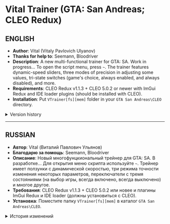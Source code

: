 # Vital Trainer (GTA: San Andreas; CLEO Redux)
## ENGLISH
* **Author**: Vital (Vitaly Pavlovich Ulyanov)
* **Thanks for help to**: Seemann, Bloodriver
* **Description**: A new multi-functional trainer for GTA: SA. Work in progress… To open the script menu, press `~`. The trainer features dynamic-speed sliders, three modes of precision in adjusting some values, tri-state switches (game's choice, always enabled, and always disabled), and more.
* **Requirements**: CLEO Redux v1.1.3 + CLEO 5.0.2 or newer with ImGui Redux and IDE loader plugins (should be installed with CLEO).
* **Installation**: Put `VTrainer[fs][mem]` folder in your `GTA San Andreas\CLEO` directory.

<details>
<summary>Version history</summary>

```diff
v2023-04-17
+ Initial version: some basic functions for Player, Vehicle, World, and Position categories.

v2023-04-18
- The code was significantly optimised thanks to Seemann's advice
+ Added wind speed sliders [World > Weather]

v2023-04-19
+ Added gravity editing [World > General]
+ Added player movement and camera lock [Player > General]
+ Added infinite sprint and ignored state [Player > Proofs]

v2023-05-04
- Replaced some checkboxes with tri-state switches (-1: let the game choose the state, 0: always OFF, 1: always ON)
+ Added hydraulics control [Car > General]
+ Added checkboxes for pedestrian and car density sliders [World > Population]
+ Added sound feedback for buttons

v2023-05-06
+ Added state information for tri-state switches
+ Enabled window resizing and moving
+ Added dynamic resizing of the window's content

v2023-05-16
+ Added trainer window control: hold ~ and press Home, End, or arrow buttons to reset the window, maximise it, or snap to a side of the screen (combine arrow buttons to snap to corners)
```
</details>

---

## RUSSIAN
* **Автор**: Vital (Виталий Павлович Ульянов)
* **Благодарю за помощь**: Seemann, Bloodriver
* **Описание**: Новый многофунцкиональный трейнер для GTA: SA. В разработке… Для открытия меню скрипта используйте `~`. Трейнер имеет ползунки с динамической скоростью, три режима точности изменения некоторых параметров, переключатели с тремя состояниями (на выбор игры, всегда включено, всегда выключено) и многое другое.
* **Требования**: CLEO Redux v1.1.3 + CLEO 5.0.2 или новее и плагины ImGui Redux и IDE loader (должны установиться с CLEO).
* **Установка**: Поместите папку `VTrainer[fs][mem]` в каталог `GTA San Andreas\CLEO`.

<details>
<summary>История изменений</summary>

```diff
v2023-04-17
+ Первая версия: самые базовые функции в категориях «Игрок», «Транспорт», «Мир» и «Позиция».

v2023-04-18
- Благодаря совету Seemann’а код стал заметно оптимизированнее
+ Добавлены ползунки скорости ветра

v2023-04-19
+ Добавлено изменение гравитации [Мир > Общее]
+ Добавлена блокировка движения и камеры [Игрок > Общее]
+ Добавлен бесконечный бег и игнорирование игрока [Игрок > Защита]

v2023-05-04
- Некоторые флажки заменены переключателями с тремя состояниями (-1: на усмотрение игры, 0: всегда ВЫКЛ, 1: всегда ВКЛ)
+ Добавлено управление гидравликой [Транспорт > Общее]
+ Добавлены флажки к ползункам числа пешеходов и машин [Мир > Население]
+ Добавлен звук при нажатии кнопок

v2023-05-06
+ Переключателям с тремя состояниями добавлено отображение их статуса
+ Включено перетаскивание окна и изменение его размера
+ При изменении размера окна размер его содержимого меняется автоматически

v2023-05-16
+ Добавлены команды окна трейнера: удерживая ~, нажмите Home, End или кнопки со стрелками для сброса окна, его разворачивания или его прикрепления к краям экрана (сочетайте кнопки со стрелками для прикрепления к углам)
```
</details>